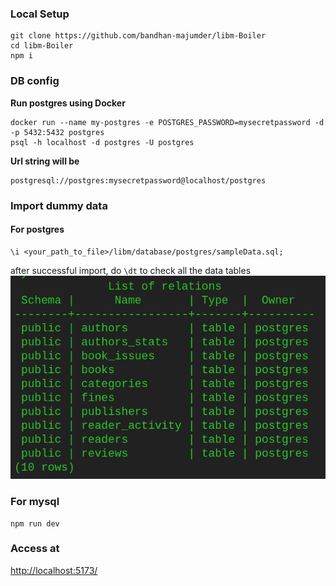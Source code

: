 ### Local Setup
```
git clone https://github.com/bandhan-majumder/libm-Boiler
cd libm-Boiler
npm i
```
### DB config
**Run postgres using Docker**
```
docker run --name my-postgres -e POSTGRES_PASSWORD=mysecretpassword -d -p 5432:5432 postgres
psql -h localhost -d postgres -U postgres
```
**Url string will be**
```
postgresql://postgres:mysecretpassword@localhost/postgres
```
### Import dummy data
#### For postgres
```
\i <your_path_to_file>/libm/database/postgres/sampleData.sql;
```
after successful import, do `\dt` to check all the data tables
![successful data import](image.png)
### For mysql
```
npm run dev
```
### Access at
[http://localhost:5173/](http://localhost:5173/)


